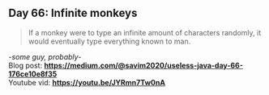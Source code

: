 ## Day 66: Infinite monkeys
>If a monkey were to type an infinite amount of characters randomly, it would eventually type everything known to man.   

*-some guy, probably-*  
Blog post: **<https://medium.com/@savim2020/useless-java-day-66-176ce10e8f35>**  
Youtube vid: **<https://youtu.be/JYRmn7Tw0nA>**